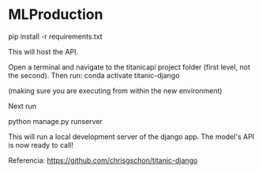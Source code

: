 # MLProduction

pip install -r requirements.txt


This will host the API.

Open a terminal and navigate to the titanicapi project folder (first level, not the second). Then run:
conda activate titanic-django

(making sure you are executing from within the new environment)

Next run

python manage.py runserver

This will run a local development server of the django app. The model's API is now ready to call!

Referencia: https://github.com/chrisgschon/titanic-django
